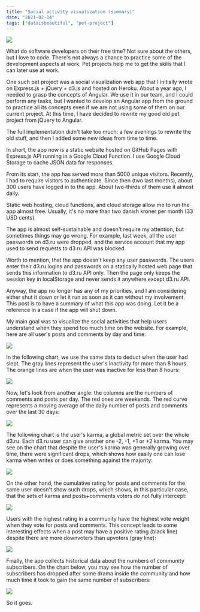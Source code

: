 ```yaml
---
title: "Social activity visualization (summary)"
date: "2021-02-14"
tags: ["dataisbeautiful", "pet-project"]
---
```


<img src="home.png" class="img-fluid" />

What do software developers on their free time? Not sure about the others, but I love to code. There's not always a chance to practice some of the development aspects at work. Pet projects help me to get the skills that I can later use at work.

One such pet project was a social visualization web app that I initially wrote on Express.js + jQuery + d3.js and hosted on Heroku. About a year ago, I needed to grasp the concepts of Angular. We use it in our team, and I could perform any tasks, but I wanted to develop an Angular app from the ground to practice all its concepts even if we are not using some of them on our current project. At this time, I have decided to rewrite my good old pet project from jQuery to Angular.

The full implementation didn't take too much: a few evenings to rewrite the old stuff, and then I added some new ideas from time to time.

In short, the app now is a static website hosted on GitHub Pages with Express.js API running in a Google Cloud Function. I use Google Cloud Storage to cache JSON data for responses.

From its start, the app has served more than 5000 unique visitors. Recently, I had to require visitors to authenticate. Since then (two last months), about 300 users have logged in to the app. About two-thirds of them use it almost daily.

Static web hosting, cloud functions, and cloud storage allow me to run the app almost free. Usually, it's no more than two danish kroner per month (33 USD cents).

The app is almost self-sustainable and doesn't require my attention, but sometimes things may go wrong. For example, last week, all the user passwords on d3.ru were dropped, and the service account that my app used to send requests to d3.ru API was blocked.

Worth to mention, that the app doesn't keep any user passwords. The users enter their d3.ru logins and passwords on a statically hosted web page that sends this information to d3.ru API only. Then the page only keeps the session key in localStorage and never sends it anywhere except d3.ru API.

Anyway, the app no longer has any of my priorities, and I am considering either shut it down or let it run as soon as it can without my involvement. This post is to have a summary of what this app was doing. Let it be a reference in a case if the app will shut down.

My main goal was to visualize the social activities that help users understand when they spend too much time on the website. For example, here are all user's posts and comments by day and time:

<img src="activity.png" class="img-fluid" />

In the following chart, we use the same data to deduct when the user had slept. The gray lines represent the user's inactivity for more than 8 hours. The orange lines are when the user was inactive for less than 8 hours:

<img src="sleep.png" class="img-fluid" />

Now, let's look from another angle: the columns are the numbers of comments and posts per day. The red ones are weekends. The red curve represents a moving average of the daily number of posts and comments over the last 30 days:

<img src="daily-activity.png" class="img-fluid" />

The following chart is the user's karma, a global metric set over the whole d3.ru. Each d3.ru user can give another one -2, -1, +1 or +2 karma. You may see on the chart that despite the user's karma was generally growing over time, there were significant drops, which shows how easily one can lose karma when writes or does something against the majority:

<img src="karma.png" class="img-fluid" />

On the other hand, the cumulative rating for posts and comments for the same user doesn't show such drops, which shows, in this particular case, that the sets of karma and posts+comments voters do not fully intercept:

<img src="rating.png" class="img-fluid" />

Users with the highest rating in a community have the highest vote weight when they vote for posts and comments. This concept leads to some interesting effects when a post may have a positive rating (black line) despite there are more downvoters than upvoters (gray line):

<img src="post.png" class="img-fluid" />

Finally, the app collects historical data about the numbers of community subscribers. On the chart below, you may see how the number of subscribers has dropped after some drama inside the community and how much time it took to gain the same number of subscribers:

<img src="subscribers.png" class="img-fluid" />

So it goes.
